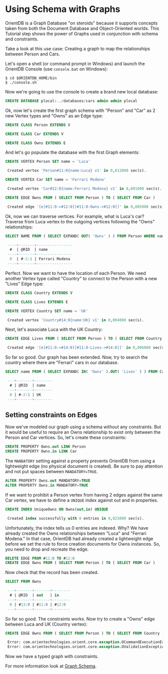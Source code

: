 # Using Schema with Graphs

OrientDB is a Graph Database "on steroids" because it supports concepts taken from both the Document Database and Object-Oriented worlds. This Tutorial step shows the power of Graphs used in conjunction with schema and constraints.

Take a look at this use case:  Creating a graph to map the relationships between Person and Cars.

Let's open a shell (or command prompt in Windows) and launch the OrientDB Console (use `console.bat` on Windows):

``` console
$ cd $ORIENTDB_HOME/bin
$ ./console.sh
```

Now we're going to use the console to create a brand new local database:

``` sql
CREATE DATABASE plocal:../databases/cars admin admin plocal
```
Ok, now let's create the first graph schema with "Person" and "Car" as 2 new Vertex types and "Owns" as an Edge type:

``` sql
CREATE CLASS Person EXTENDS V

CREATE CLASS Car EXTENDS V

CREATE CLASS Owns EXTENDS E
```

And let's go populate the database with the first Graph elements:

``` sql
CREATE VERTEX Person SET name = 'Luca'

 Created vertex 'Person#11:0{name:Luca} v1' in 0,012000 sec(s).

CREATE VERTEX Car SET name = 'Ferrari Modena'

 Created vertex 'Car#12:0{name:Ferrari Modena} v1' in 0,001000 sec(s).

CREATE EDGE Owns FROM ( SELECT FROM Person ) TO ( SELECT FROM Car )

 Created edge '[e[#11:0->#12:0][#11:0-Owns->#12:0]]' in 0,005000 sec(s).
```

Ok, now we can traverse vertices. For example, what is Luca's car? Traverse from Luca vertex to the outgoing vertices following the "Owns" relationships:

``` sql
SELECT NAME FROM ( SELECT EXPAND( OUT( 'Owns' ) ) FROM Person WHERE name = 'Luca' )

 ----+-------+----------------
  #  | @RID  | name
 ----+-------+----------------
  0  | #-2:1 | Ferrari Modena
 ----+-------+----------------
```

Perfect. Now we want to have the location of each Person. We need another Vertex type called "Country" to connect to the Person with a new "Lives" Edge type:

``` sql
CREATE CLASS Country EXTENDS V

CREATE CLASS Lives EXTENDS E

CREATE VERTEX Country SET name = 'UK'

 Created vertex 'Country#14:0{name:UK} v1' in 0,004000 sec(s).
```

Next, let's associate Luca with the UK Country:

``` sql
CREATE EDGE Lives FROM ( SELECT FROM Person ) TO ( SELECT FROM Country 

 Created edge '[e[#11:0->#14:0][#11:0-Lives->#14:0]]' in 0,006000 sec(s).
```

So far so good.  Our graph has been extended. Now, try to search the country where there are "Ferrari" cars in our database.

``` sql
SELECT name FROM ( SELECT EXPAND( IN( 'Owns' ).OUT( 'Lives' ) ) FROM Car WHERE name LIKE '%Ferrari%' )

 ---+-------+--------
  # | @RID  | name
 ---+-------+--------
  0 | #-2:1 | UK
 ---+-------+--------
```

## Setting constraints on Edges

Now we've modeled our graph using a schema without any constraints. But it would be useful to require an Owns relationship to exist only between the Person and Car vertices. So, let's create these constraints:

``` sql
CREATE PROPERTY Owns.out LINK Person
CREATE PROPERTY Owns.in LINK Car
```

The `MANDATORY` setting against a property prevents OrientDB from using a lightweight edge (no physical document is created).  Be sure to pay attention and not put spaces between `MANDATORY=TRUE`.

``` sql
ALTER PROPERTY Owns.out MANDATORY=TRUE
ALTER PROPERTY Owns.in MANDATORY=TRUE
```

If we want to prohibit a Person vertex from having 2 edges against the same Car vertex, we have to define a `UNIQUE` index against out and in properties.

``` sql
CREATE INDEX UniqueOwns ON Owns(out,in) UNIQUE

 Created index successfully with 0 entries in 0,023000 sec(s).
```

Unfortunately, the index tells us 0 entries are indexed. Why?  We have already created the Owns relationships between "Luca" and "Ferrari Modena." In that case, OrientDB had already created a lightweight edge before we set the rule to force creation documents for Owns instances. So, you need to drop and recreate the edge.

``` sql
DELETE EDGE FROM #11:0 TO #12:0
CREATE EDGE Owns FROM ( SELECT FROM Person ) TO ( SELECT FROM Car )
```

Now check that the record has been created.

```sql
SELECT FROM Owns

 ---+-------+-------+--------
  # | @RID  | out   | in
 ---+-------+-------+--------
  0 | #13:0 | #11:0 | #12:0
 ---+-------+-------+--------
```

So far so good.  The constraints works.  Now try to create a "Owns" edge between Luca and UK (Country vertex):

``` sql
CREATE EDGE Owns FROM ( SELECT FROM Person ) TO ( SELECT FROM Country )

 Error: com.orientechnologies.orient.core.exception.OCommandExecutionException: Error on execution of command: sql.create edge Owns from (select from Person) to (sel...
 Error: com.orientechnologies.orient.core.exception.OValidationException: The field 'Owns.in' has been declared as LINK of type 'Car' but the value is the document #14:0 of class 'Country'
```

Now we have a typed graph with constraints.

For more information look at [Graph Schema](Graph-Schema.md).
